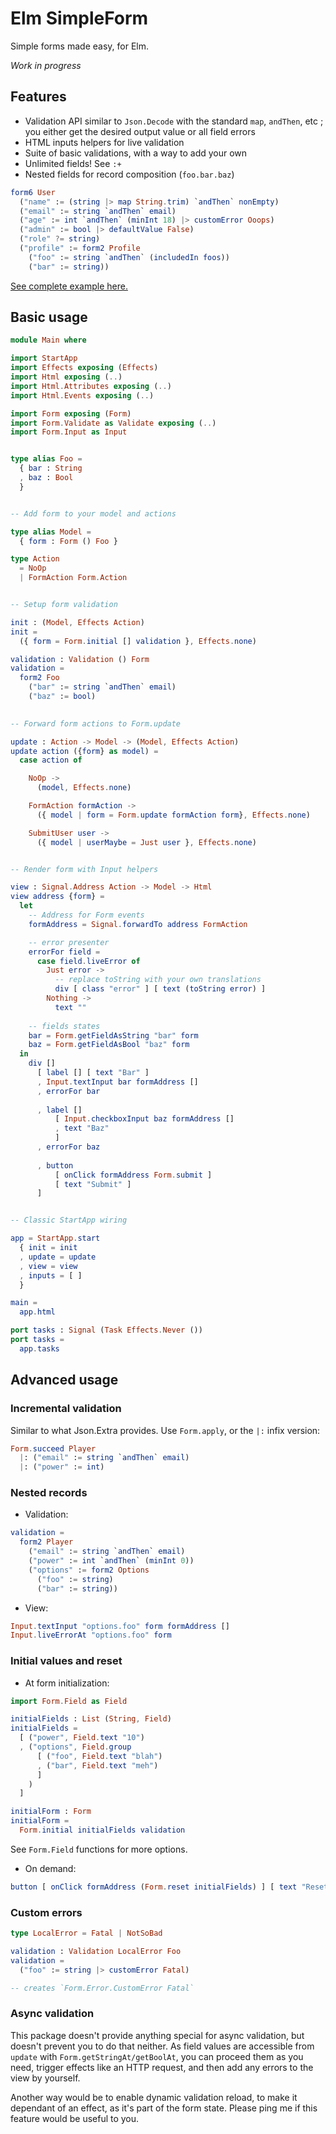 # Elm SimpleForm

Simple forms made easy, for Elm.

_Work in progress_

## Features

* Validation API similar to `Json.Decode` with the standard `map`, `andThen`, etc ; you either get the desired output value or all field errors
* HTML inputs helpers for live validation
* Suite of basic validations, with a way to add your own
* Unlimited fields! See `:+`
* Nested fields for record composition (`foo.bar.baz`)

```elm
form6 User
  ("name" := (string |> map String.trim) `andThen` nonEmpty)
  ("email" := string `andThen` email)
  ("age" := int `andThen` (minInt 18) |> customError Ooops)
  ("admin" := bool |> defaultValue False)
  ("role" ?= string)
  ("profile" := form2 Profile
    ("foo" := string `andThen` (includedIn foos))
    ("bar" := string))
```

[See complete example here.](./example/Main.elm)


## Basic usage

```elm
module Main where

import StartApp
import Effects exposing (Effects)
import Html exposing (..)
import Html.Attributes exposing (..)
import Html.Events exposing (..)

import Form exposing (Form)
import Form.Validate as Validate exposing (..)
import Form.Input as Input


type alias Foo =
  { bar : String
  , baz : Bool
  }


-- Add form to your model and actions

type alias Model =
  { form : Form () Foo }

type Action
  = NoOp
  | FormAction Form.Action


-- Setup form validation

init : (Model, Effects Action)
init =
  ({ form = Form.initial [] validation }, Effects.none)

validation : Validation () Form
validation =
  form2 Foo
    ("bar" := string `andThen` email)
    ("baz" := bool)
    

-- Forward form actions to Form.update

update : Action -> Model -> (Model, Effects Action)
update action ({form} as model) =
  case action of

    NoOp ->
      (model, Effects.none)

    FormAction formAction ->
      ({ model | form = Form.update formAction form}, Effects.none)

    SubmitUser user ->
      ({ model | userMaybe = Just user }, Effects.none)


-- Render form with Input helpers

view : Signal.Address Action -> Model -> Html
view address {form} =
  let
    -- Address for Form events
    formAddress = Signal.forwardTo address FormAction

    -- error presenter
    errorFor field =
      case field.liveError of
        Just error ->
          -- replace toString with your own translations
          div [ class "error" ] [ text (toString error) ] 
        Nothing ->
          text ""
          
    -- fields states
    bar = Form.getFieldAsString "bar" form
    baz = Form.getFieldAsBool "baz" form
  in
    div []
      [ label [] [ text "Bar" ]
      , Input.textInput bar formAddress []
      , errorFor bar
      
      , label [] 
          [ Input.checkboxInput baz formAddress []
          , text "Baz"
          ]
      , errorFor baz
      
      , button
          [ onClick formAddress Form.submit ]
          [ text "Submit" ]
      ]


-- Classic StartApp wiring

app = StartApp.start
  { init = init
  , update = update
  , view = view
  , inputs = [ ]
  }

main =
  app.html

port tasks : Signal (Task Effects.Never ())
port tasks =
  app.tasks
```


## Advanced usage

### Incremental validation

Similar to what Json.Extra provides. Use `Form.apply`, or the `|:` infix version:

```elm
Form.succeed Player
  |: ("email" := string `andThen` email)
  |: ("power" := int)
```

### Nested records

* Validation:

```elm
validation =
  form2 Player
    ("email" := string `andThen` email)
    ("power" := int `andThen` (minInt 0))
    ("options" := form2 Options
      ("foo" := string)
      ("bar" := string))
```

* View:

```elm
Input.textInput "options.foo" form formAddress []
Input.liveErrorAt "options.foo" form
```

### Initial values and reset

* At form initialization:

```elm
import Form.Field as Field

initialFields : List (String, Field)
initialFields =
  [ ("power", Field.text "10")
  , ("options", Field.group
      [ ("foo", Field.text "blah")
      , ("bar", Field.text "meh")
      ]
    )
  ]

initialForm : Form
initialForm =
  Form.initial initialFields validation
```

See `Form.Field` functions for more options.

* On demand:

```elm
button [ onClick formAddress (Form.reset initialFields) ] [ text "Reset" ]
```


### Custom errors

```elm
type LocalError = Fatal | NotSoBad

validation : Validation LocalError Foo
validation =
  ("foo" := string |> customError Fatal)

-- creates `Form.Error.CustomError Fatal`
```


### Async validation

This package doesn't provide anything special for async validation, but doesn't prevent you to do that neither. As field values are accessible from `update` with `Form.getStringAt/getBoolAt`, you can proceed them as you need, trigger effects like an HTTP request, and then add any errors to the view by yourself.

Another way would be to enable dynamic validation reload, to make it dependant of an effect, as it's part of the form state. Please ping me if this feature would be useful to you.
